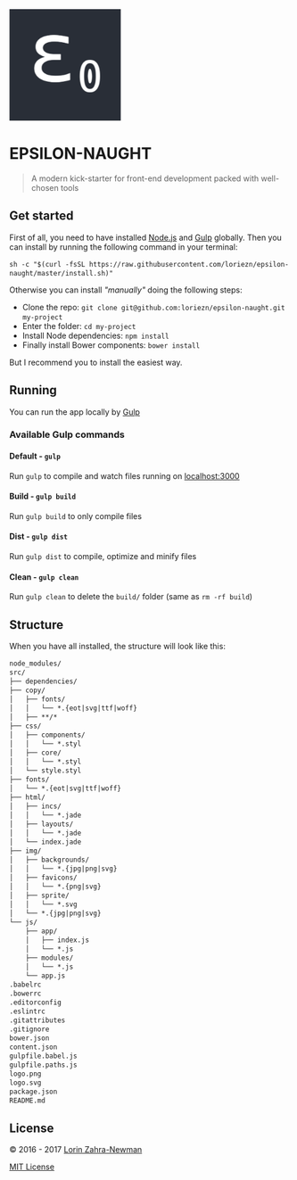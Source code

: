 <img src="logo.png" width="200">

EPSILON-NAUGHT
==============

> A modern kick-starter for front-end development packed with well-chosen tools


Get started
-----------

First of all, you need to have installed [Node.js](http://nodejs.org/) and [Gulp](http://gulpjs.com) globally.
Then you can install by running the following command in your terminal:

```shell
sh -c "$(curl -fsSL https://raw.githubusercontent.com/loriezn/epsilon-naught/master/install.sh)"
```

Otherwise you can install *"manually"* doing the following steps:

- Clone the repo: `git clone git@github.com:loriezn/epsilon-naught.git my-project`
- Enter the folder: `cd my-project`
- Install Node dependencies: `npm install`
- Finally install Bower components: `bower install`

But I recommend you to install the easiest way.


Running
-------

You can run the app locally by [Gulp](http://gulpjs.com)

### Available Gulp commands

#### Default - `gulp`

Run `gulp` to compile and watch files running on [localhost:3000](http://localhost:3000)


#### Build - `gulp build`

Run `gulp build` to only compile files


#### Dist - `gulp dist`

Run `gulp dist` to compile, optimize and minify files


#### Clean - `gulp clean`

Run `gulp clean` to delete the `build/` folder (same as `rm -rf build`)


Structure
---------

When you have all installed, the structure will look like this:

```
node_modules/
src/
├── dependencies/
├── copy/
│   ├── fonts/
│   │   └── *.{eot|svg|ttf|woff}
│   ├── **/*
├── css/
│   ├── components/
│   │   └── *.styl
│   ├── core/
│   │   └── *.styl
│   └── style.styl
├── fonts/
│   └── *.{eot|svg|ttf|woff}
├── html/
│   ├── incs/
│   │   └── *.jade
│   ├── layouts/
│   │   └── *.jade
│   └── index.jade
├── img/
│   ├── backgrounds/
│   │   └── *.{jpg|png|svg}
│   ├── favicons/
│   │   └── *.{png|svg}
│   ├── sprite/
│   │   └── *.svg
│   └── *.{jpg|png|svg}
└── js/
    ├── app/
    │   ├── index.js
    │   └── *.js
    ├── modules/
    │   └── *.js
    └── app.js
.babelrc
.bowerrc
.editorconfig
.eslintrc
.gitattributes
.gitignore
bower.json
content.json
gulpfile.babel.js
gulpfile.paths.js
logo.png
logo.svg
package.json
README.md
```


License
-------

© 2016 - 2017 [Lorin Zahra-Newman](http://lorin.io)

[MIT License](http://acaua.mit-license.org/)
